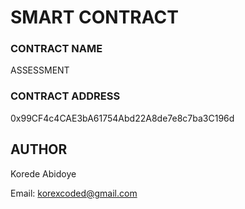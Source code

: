 # SMART CONTRACT 




### CONTRACT NAME 
 ASSESSMENT


### CONTRACT ADDRESS
0x99CF4c4CAE3bA61754Abd22A8de7e8c7ba3C196d

## AUTHOR 

Korede Abidoye 

Email: korexcoded@gmail.com